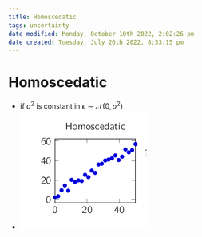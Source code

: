 ```yaml
---
title: Homoscedatic
tags: uncertainty
date modified: Monday, October 10th 2022, 2:02:26 pm
date created: Tuesday, July 26th 2022, 8:33:15 pm
---
```


# Homoscedatic
- if $\sigma^{2}$ is constant in $\epsilon \sim \mathcal{N}(0, \sigma^{2})$
- ![im](assets/Pasted%20image%2020220323153008.png)

